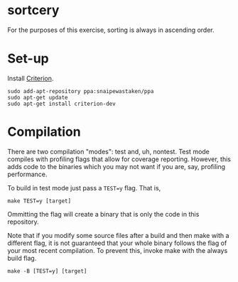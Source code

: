 # sortcery

For the purposes of this exercise, sorting is always in ascending order.

# Set-up

Install [Criterion](https://github.com/Snaipe/Criterion).

    sudo add-apt-repository ppa:snaipewastaken/ppa
    sudo apt-get update
    sudo apt-get install criterion-dev

# Compilation

There are two compilation "modes": test and, uh, nontest. Test mode compiles
with profiling flags that allow for coverage reporting. However, this adds code
to the binaries which you may not want if you are, say, profiling performance.

To build in test mode just pass a `TEST=y` flag. That is,

    make TEST=y [target]

Ommitting the flag will create a binary that is only the code in this
repository.

Note that if you modify some source files after a build and then make with a
different flag, it is not guaranteed that your whole binary follows the flag of
your most recent compilation. To prevent this, invoke make with the always build
flag.

    make -B [TEST=y] [target]

